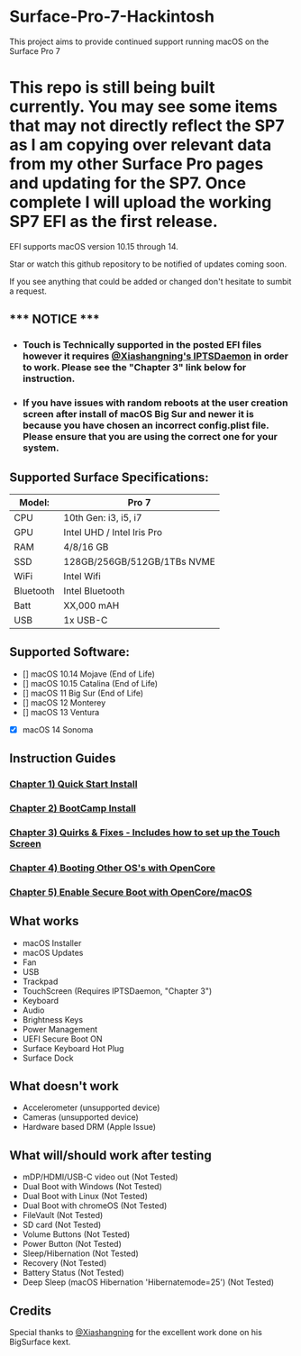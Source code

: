 # Surface-Pro-7-Hackintosh
This project aims to provide continued support running macOS on the Surface Pro 7
# This repo is still being built currently. You may see some items that may not directly reflect the SP7 as I am copying over relevant data from my other Surface Pro pages and updating for the SP7. Once complete I will upload the working SP7 EFI as the first release. 

EFI supports macOS version 10.15 through 14.

Star or watch this github repository to be notified of updates coming soon. 

If you see anything that could be added or changed don't hesitate to sumbit a request.


## *** NOTICE ***
- ### Touch is Technically supported in the posted EFI files however it requires [@Xiashangning's IPTSDaemon](https://github.com/Xiashangning/IPTSDaemon) in order to work. Please see the "Chapter 3" link below for instruction.
- ### If you have issues with random reboots at the user creation screen after install of macOS Big Sur and newer it is because you have chosen an incorrect config.plist file. Please ensure that you are using the correct one for your system.

 

## Supported Surface Specifications:

| Model: | Pro 7 |
|---|----------|
|CPU| 10th Gen: i3, i5, i7 |
|GPU| Intel UHD / Intel Iris Pro |
|RAM| 4/8/16 GB |
|SSD| 128GB/256GB/512GB/1TBs NVME |
|WiFi| Intel Wifi |
|Bluetooth| Intel Bluetooth |
|Batt| XX,000 mAH |
|USB| 1x USB-C |

## Supported Software:

- [] macOS 10.14 Mojave (End of Life)
- [] macOS 10.15 Catalina (End of Life)
- [] macOS 11 Big Sur (End of Life)
- [] macOS 12 Monterey
- [] macOS 13 Ventura
- [X] macOS 14 Sonoma


## Instruction Guides

### [Chapter 1) Quick Start Install](https://github.com/balopez83/Surface-Pro-7-Hackintosh/blob/main/1-QuickStart.md)
### [Chapter 2) BootCamp Install](https://github.com/balopez83/Surface-Pro-7-Hackintosh/blob/main/2-BootCamp.md)
### [Chapter 3) Quirks & Fixes - Includes how to set up the Touch Screen](https://github.com/balopez83/Surface-Pro-7-Hackintosh/blob/main/3-quirks%26fixes.md)
### [Chapter 4) Booting Other OS's with OpenCore](https://github.com/balopez83/Surface-Pro-7-Hackintosh/blob/main/5-OtherOS%26OC.md)
### [Chapter 5) Enable Secure Boot with OpenCore/macOS](https://github.com/balopez83/Surface-Pro-7-Hackintosh/blob/main/7-SecureBootOn.md)


## What works 

- macOS Installer
- macOS Updates
- Fan
- USB
- Trackpad
- TouchScreen (Requires IPTSDaemon, "Chapter 3")
- Keyboard
- Audio
- Brightness Keys
- Power Management
- UEFI Secure Boot ON
- Surface Keyboard Hot Plug
- Surface Dock



## What doesn't work
- Accelerometer (unsupported device)
- Cameras (unsupported device)
- Hardware based DRM (Apple Issue)

## What will/should work after testing
- mDP/HDMI/USB-C video out (Not Tested)
- Dual Boot with Windows (Not Tested)
- Dual Boot with Linux (Not Tested)
- Dual Boot with chromeOS (Not Tested)
- FileVault (Not Tested)
- SD card (Not Tested)
- Volume Buttons (Not Tested)
- Power Button (Not Tested)
- Sleep/Hibernation (Not Tested)
- Recovery (Not Tested)
- Battery Status (Not Tested)
- Deep Sleep (macOS Hibernation 'Hibernatemode=25') (Not Tested)



## Credits
Special thanks to [@Xiashangning](https://github.com/Xiashangning) for the excellent work done on his BigSurface kext.
